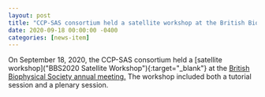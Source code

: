 ```yaml
---
layout: post
title: "CCP-SAS consortium held a satellite workshop at the British Biophysical Society annual meeting"
date: 2020-09-18 00:00:00 -0400
categories: [news-item]
---
```

On September 18, 2020, the CCP-SAS consortium held a [satellite workshop]("BBS2020 Satellite Workshop"){:target="_blank"} at the [British Biophysical Society annual meeting.](https://britishbiophysics.org/posts/2020/2020-06-01-bbs2020online/)
The workshop included both a tutorial session and a plenary session.